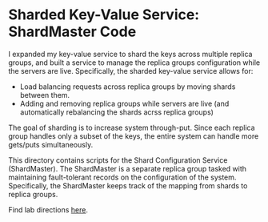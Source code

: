 # Sharded Key-Value Service: ShardMaster Code
I expanded my key-value service to shard the keys across multiple replica groups, and built a service to manage the replica groups configuration while the servers are live. Specifically, the sharded key-value service allows for:
+ Load balancing requests across replica groups by moving shards between them. 
+ Adding and removing replica groups while servers are live (and automatically rebalancing the shards acrss replica groups)

The goal of sharding is to increase system through-put. Since each replica group handles only a subset of the keys, the entire system can handle more gets/puts simultaneously. 

This directory contains scripts for the Shard Configuration Service (ShardMaster). The ShardMaster is a separate replica group tasked with maintaining fault-tolerant records on the configuration of the system. Specifically, the ShardMaster keeps track of the mapping from shards to replica groups. 

Find lab directions [here](http://nil.csail.mit.edu/6.824/2016/labs/lab-shard.html).
